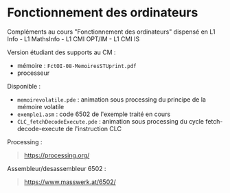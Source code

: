 # Fonctionnement des ordinateurs
Compléments au cours "Fonctionnement des ordinateurs" dispensé en L1 Info - L1 MathsInfo - L1 CMI OPT/IM - L1 CMI IS

Version étudiant des supports au CM :
- mémoire : `FctOI-08-MemoiresSTUprint.pdf`
- processeur

Disponible :
- `memoirevolatile.pde` : animation sous processing du principe de la mémoire volatile
- `exemple1.asm` : code 6502 de l'exemple traité en cours
- `CLC_fetchDecodeExecute.pde` : animation sous processing du cycle fetch-decode-execute de l'instruction CLC

Processing :
>  https://processing.org/

Assembleur/desassembleur 6502 :
> https://www.masswerk.at/6502/

